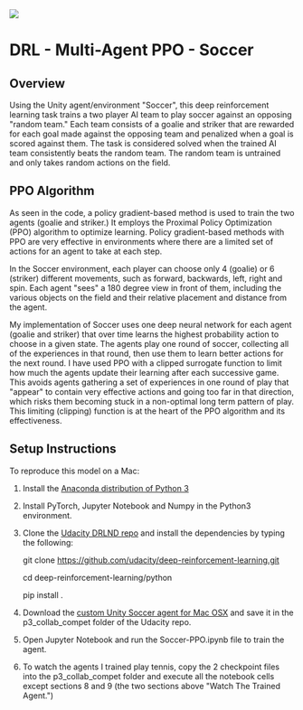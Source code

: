 <img src="https://s3.amazonaws.com/video.udacity-data.com/topher/2018/August/5b81cd05_soccer/soccer.png">

# DRL - Multi-Agent PPO - Soccer

## Overview
Using the Unity agent/environment "Soccer", this deep reinforcement learning task trains a two player AI team to play soccer against an opposing "random team." Each team consists of a goalie and striker that are rewarded for each goal made against the opposing team and penalized when a goal is scored against them. The task is considered solved when the trained AI team consistently beats the random team. The random team is untrained and only takes random actions on the field.

## PPO Algorithm
As seen in the code, a policy gradient-based method is used to train the two agents (goalie and striker.) It employs the Proximal Policy Optimization (PPO) algorithm to optimize learning. Policy gradient-based methods with PPO are very effective in environments where there are a limited set of actions for an agent to take at each step. 

In the Soccer environment, each player can choose only 4 (goalie) or 6 (striker) different movements, such as forward, backwards, left, right and spin. Each agent "sees" a 180 degree view in front of them, including the various objects on the field and their relative placement and distance from the agent.

My implementation of Soccer uses one deep neural network for each agent (goalie and striker) that over time learns the highest probability action to choose in a given state. The agents play one round of soccer, collecting all of the experiences in that round, then use them to learn better actions for the next round. I have used PPO with a clipped surrogate function to limit how much the agents update their learning after each successive game. This avoids agents gathering a set of experiences in one round of play that "appear" to contain very effective actions and going too far in that direction, which risks them becoming stuck in a non-optimal long term pattern of play. This limiting (clipping) function is at the heart of the PPO algorithm and its effectiveness.

## Setup Instructions

To reproduce this model on a Mac:

1. Install the <a href="https://www.anaconda.com/download/#macos">Anaconda distribution of Python 3</a>

2. Install PyTorch, Jupyter Notebook and Numpy in the Python3 environment.

3. Clone the <a href="https://github.com/udacity/deep-reinforcement-learning">Udacity DRLND repo</a> and install the dependencies by typing the following:

    git clone https://github.com/udacity/deep-reinforcement-learning.git

    cd deep-reinforcement-learning/python

    pip install .
    
4. Download the <a href="https://s3-us-west-1.amazonaws.com/udacity-drlnd/P3/Soccer/Soccer.app.zip">custom Unity Soccer agent for Mac OSX</a> and save it in the p3_collab_compet folder of the Udacity repo.

5. Open Jupyter Notebook and run the Soccer-PPO.ipynb file to train the agent.

6. To watch the agents I trained play tennis, copy the 2 checkpoint files into the p3_collab_compet folder and execute all the notebook cells except sections 8 and 9 (the two sections above "Watch The Trained Agent.")
